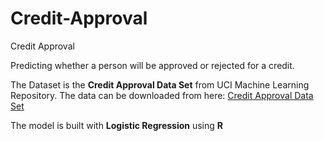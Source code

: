 # Credit-Approval
Credit Approval


Predicting whether a person will be approved or rejected for a credit.


The Dataset is the **Credit Approval Data Set**  from UCI Machine Learning Repository. The data can be downloaded from here: [Credit Approval Data Set](http://archive.ics.uci.edu/ml/datasets/credit+approval)


The model is built with **Logistic Regression** using **R**